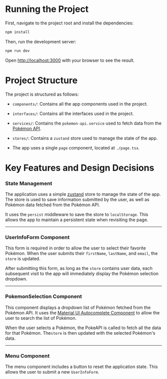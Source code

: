 
# Running the Project

First, navigate to the project root and install the dependencies:

```bash
npm install
```

Then, run the development server:

```bash
npm run dev
```

Open [http://localhost:3000](http://localhost:3000) with your browser to see the result.

# Project Structure

The project is structured as follows:

- `components/`: Contains all the app components used in the project.
- `interfaces/`: Contains all the interfaces used in the project.
- `services/`: Contains the `pokemon-api.service` used to fetch data from the [Pokémon API](https://pokeapi.co/).
- `stores/`: Contains a `zustand` store used to manage the state of the app.

- The app uses a single `page` component, located at `./page.tsx`.

# Key Features and Design Decisions

### State Management

The application uses a simple [zustand](https://github.com/pmndrs/zustand) store to manage the state of the app. 
The store is used to save information submitted by the user, as well as Pokémon data fetched from the Pokémon API.

It uses the `persist` middleware to save the store to `localStorage`.
This allows the app to maintain a persistent state when revisiting the page.

---

### UserInfoForm Component

This form is required in order to allow the user to select their favorite Pokémon.
When the user submits their `firstName`, `lastName`, and `email`, the `store` is updated.

After submitting this form, as long as the `store` contains user data, each subsequent visit to the app will immediately display the Pokémon selection dropdown.

---

### PokemonSelection Component

This component displays a dropdown list of Pokémon fetched from the Pokémon API.
It uses the [Material UI Autocomplete Component](https://mui.com/material-ui/react-autocomplete/)  to allow the user to search the list of Pokémon.

When the user selects a Pokémon, the PokeAPI is called to fetch all the data for that Pokémon.
The`store` is then updated with the selected Pokémon's data.

---

### Menu Component

The menu component includes a button to reset the application state.
This allows the user to submit a new `UserInfoForm`.

